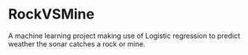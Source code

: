 # RockVSMine
A machine learning project making use of Logistic regression to predict weather the sonar catches a rock or mine.
